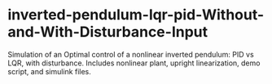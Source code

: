 # inverted-pendulum-lqr-pid-Without-and-With-Disturbance-Input
Simulation of an Optimal control of a nonlinear inverted pendulum: PID vs LQR, with disturbance. Includes nonlinear plant, upright linearization, demo script, and simulink files.
